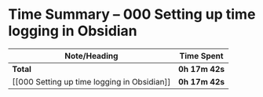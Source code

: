 # Time Summary – 000 Setting up time logging in Obsidian

| Note/Heading | Time Spent |
|--------------|------------|
| **Total** | **0h 17m 42s** |
| [[000 Setting up time logging in Obsidian]] | **0h 17m 42s** |

